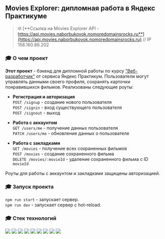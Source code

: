 ## Movies Explorer: дипломная работа в Яндекс Практикуме

> :globe_with_meridians: [**Ссылка на Movies Explorer API - https://api.movies.naborbukovok.nomoredomainsrocks.ru**](https://api.movies.naborbukovok.nomoredomainsrocks.ru) // IP 158.160.86.202

### :mortar_board: О чем проект
**Этот проект** - бэкенд для дипломной работы по курсу ["Веб-разработчик"](https://practicum.yandex.ru/web/) от сервиса Яндекс Практикум. Пользователи могут управлять данными своего профиля, сохранять карточки понравившихся фильмов. Реализованы следующие роуты:

- **Регистрация и авторизация** <br/>
`POST /signup` - создание нового пользователя <br/>
`POST /signin` - вход существующего пользователя <br/>
`POST /signout` - выход <br/>

- **Работа с аккаунтом** <br/>
`GET /users/me` - получение данных пользователя <br/>
`PATCH /users/me` - обновление данных о пользователе <br/>

- **Работа с закладками** <br/>
`GET /movies` - получение всех сохраненных фильмов <br/>
`POST /movies` - создание сохраненного фильма <br/>
`DELETE /movies/:movieId` - удаление сохраненного фильма c ID `movieId` <br/>

Роуты для работы с аккаунтом и закладками защищены авторизацией.

### :mortar_board: Запуск проекта
`npm run start` - запускает сервер.<br/>
`npm run dev` - запускает сервер с hot-reload.

### :mortar_board: Стек технологий
<img src="https://img.shields.io/badge/npm-CB3837?style=flat&logo=npm&logoColor=white"/> <img src="https://img.shields.io/badge/JavaScript-F7DF1E?style=flat&logo=javascript&logoColor=white"/> <img src="https://img.shields.io/badge/Node.js-339933?style=flat&logo=nodedotjs&logoColor=white"/> <img src="https://img.shields.io/badge/Express-000000?style=flat&logo=express&logoColor=white"/> <img src="https://img.shields.io/badge/MongoDB-47A248?style=flat&logo=mongodb&logoColor=white"/> <img src="https://img.shields.io/badge/mongoose-880000?style=flat&logo=mongoose&logoColor=white"/> <img src="https://img.shields.io/badge/nginx-009639?style=flat&logo=nginx&logoColor=white"/> <img src="https://img.shields.io/badge/pm2-2B037A?style=flat&logo=pm2&logoColor=white"/> <img src="https://img.shields.io/badge/Yandex Cloud-5282FF?style=flat&logo=yandexcloud&logoColor=white"/>

